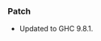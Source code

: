 <!--
A new scriv changelog fragment.

Uncomment the section that is right (remove the HTML comment wrapper).
-->

### Patch

- Updated to GHC 9.8.1.

<!--
### Non-Breaking

- A bullet item for the Non-Breaking category.

-->
<!--
### Breaking

- A bullet item for the Breaking category.

-->

